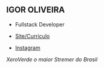 ## IGOR OLIVEIRA
- Fullstack Developer

- [Site/Curriculo](https://igor-xv.github.io/)
- [Instagram](https://www.instagram.com/igor.os_/)

*XeroVerde o maior Stremer do Brasil*